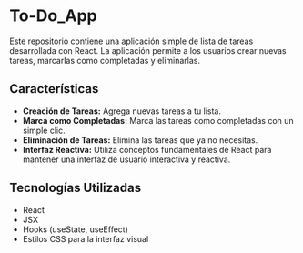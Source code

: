 # To-Do_App
Este repositorio contiene una aplicación simple de lista de tareas desarrollada con React. La aplicación permite a los usuarios crear nuevas tareas, marcarlas como completadas y eliminarlas. 

Características
---------------

*   **Creación de Tareas:** Agrega nuevas tareas a tu lista.
*   **Marca como Completadas:** Marca las tareas como completadas con un simple clic.
*   **Eliminación de Tareas:** Elimina las tareas que ya no necesitas.
*   **Interfaz Reactiva:** Utiliza conceptos fundamentales de React para mantener una interfaz de usuario interactiva y reactiva.

Tecnologías Utilizadas
----------------------

*   React
*   JSX
*   Hooks (useState, useEffect)
*   Estilos CSS para la interfaz visual
